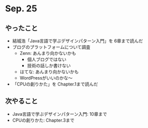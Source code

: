 # Sep. 25

## やったこと

- 結城浩「Java言語で学ぶデザインパターン入門」を 6章まで読んだ
- ブログのプラットフォームについて調査
  - Zenn: あんまり向かないかも
    - 個人ブログではない
    - 技術の話しか書けない
  - はてな: あんまり向かないかも
  - WordPressがいいのかな〜
- 「CPUの創りかた」を Chapter.1まで読んだ

## 次やること
- Java言語で学ぶデザインパターン入門: 10章まで
- CPUの創りかた: Chapter.3まで
